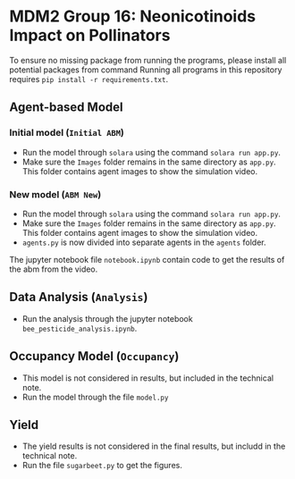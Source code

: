 # MDM2 Group 16: Neonicotinoids Impact on Pollinators 

To ensure no missing package from running the programs, please install all potential packages from command 
Running all programs in this repository requires `pip install -r requirements.txt`.

## Agent-based Model

### Initial model (`Initial ABM`)
- Run the model through `solara` using the command `solara run app.py`.
- Make sure the `Images` folder remains in the same directory as `app.py`. This folder contains agent images to show the simulation video.

### New model (`ABM New`)
- Run the model through `solara` using the command `solara run app.py`.
- Make sure the `Images` folder remains in the same directory as `app.py`. This folder contains agent images to show the simulation video.
- `agents.py` is now divided into separate agents in the `agents` folder.

The jupyter notebook file `notebook.ipynb` contain code to get the results of the abm from the video.


## Data Analysis (`Analysis`)
- Run the analysis through the jupyter notebook `bee_pesticide_analysis.ipynb`.


## Occupancy Model (`Occupancy`)
- This model is not considered in results, but included in the technical note.
- Run the model through the file `model.py`
  
  
## Yield 
- The yield results is not considered in the final results, but includd in the technical note.
- Run the file `sugarbeet.py` to get the figures.




